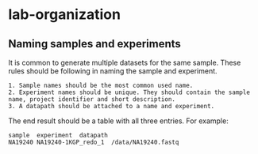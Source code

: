 # lab-organization
## Naming samples and experiments
It is common to generate multiple datasets for the same sample. These rules should be following in naming the sample and experiment.
```
1. Sample names should be the most common used name. 
2. Experiment names should be unique. They should contain the sample name, project identifier and short description.
3. A datapath should be attached to a name and experiment.
```
The end result should be a table with all three entries. For example:
```
sample  experiment  datapath
NA19240 NA19240-1KGP_redo_1  /data/NA19240.fastq
```

